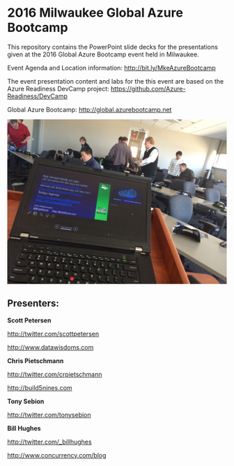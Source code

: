 # 2016 Milwaukee Global Azure Bootcamp

This repository contains the PowerPoint slide decks for the presentations given at the 2016 Global Azure Bootcamp event held in Milwaukee.

Event Agenda and Location information:
http://bit.ly/MkeAzureBootcamp

The event presentation content and labs for the this event are based on the Azure Readiness DevCamp project:
https://github.com/Azure-Readiness/DevCamp

Global Azure Bootcamp: http://global.azurebootcamp.net

![Image](https://raw.githubusercontent.com/MKEAzureBootcamp/MKE2016AzureBootcamp/master/EventPhotos/IMG_2011.JPG)

## Presenters:

**Scott Petersen**

http://twitter.com/scottpetersen

http://www.datawisdoms.com


**Chris Pietschmann**

http://twitter.com/crpietschmann

http://build5nines.com


**Tony Sebion**

http://twitter.com/tonysebion


**Bill Hughes**

http://twitter.com/_billhughes

http://www.concurrency.com/blog
